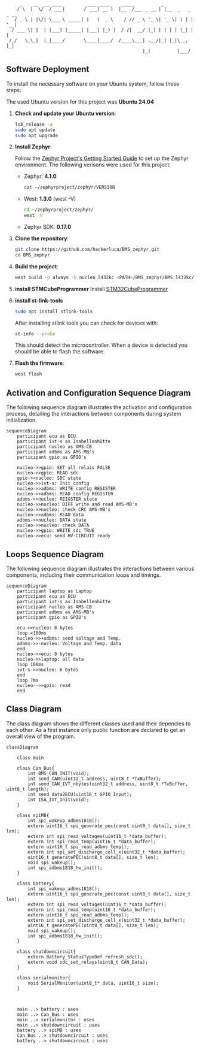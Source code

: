 ```ASCII
     _    __  __ ____         ____ ____    _____          _                
    / \  |  \/  / ___|       / ___| __ )  |__  /___ _ __ | |__  _   _ _ __ 
   / _ \ | |\/| \___ \ _____| |   |  _ \    / // _ \ '_ \| '_ \| | | | '__|
  / ___ \| |  | |___) |_____| |___| |_) |  / /|  __/ |_) | | | | |_| | |   
 /_/   \_\_|  |_|____/       \____|____/  /____\___| .__/|_| |_|\__, |_|   
                                                   |_|          |___/   
```

## Software Deployment
To install the necessary software on your Ubuntu system, follow these steps:

The used Ubuntu version for this project was **Ubuntu 24.04**
1. **Check and update your Ubuntu version**:
    ```sh
    lsb_release -a
    sudo apt update
    sudo apt upgrade
    ```

2. **Install Zephyr**:

    Follow the [Zephyr Project's Getting Started Guide](https://docs.zephyrproject.org/latest/getting_started/index.html) to set up the Zephyr environment.
    The following verisons were used for this project:
    - Zephyr: **4.1.0**
        ```sh
        cat ~/zephyrproject/zephyr/VERSION
        ```
    - West: **1.3.0** (west -V)
        ```sh
        cd ~/zephyrproject/zephyr/
        west -V
        ```
    - Zephyr SDK: **0.17.0**

3. **Clone the repository**:
    ```sh
    git clone https://github.com/hackerluca/BMS_zephyr.git
    cd BMS_zephyr
    ```
4. **Build the project**:
    ```sh
    west build -p always -b nucleo_l432kc <PATH>/BMS_zephyr/BMS_l432kc/
    ```

5. **install STMCubeProgrammer**
    Install [STM32CubeProgrammer](https://www.st.com/en/development-tools/stm32cubeprog.html)

6. **install st-link-tools**
    ```sh
    sudo apt install stlink-tools
    ```
    After installing stlink tools you can check for devices with:
    ```sh
    st-info --probe
    ```
    This should detect the microcontroller. When a device is detected you should be able to flash the software.

7. **Flash the firmware**:
    ```sh
    west flash
    ```

## Activation and Configuration Sequence Diagram
The following sequence diagram illustrates the activation and configuration process, detailing the interactions between components during system initialization.

```mermaid
sequenceDiagram
    participant ecu as ECU
    participant ivt-s as Isabellenhütte
    participant nucleo as AMS-CB
    participant adbms as AMS-MB's
    participant gpio as GPIO's

    nucleo->>gpio: SET all relais FALSE
    nucleo->>gpio: READ sdc
    gpio->>nucleo: SDC state
    nucleo->>ivt-s: Init config
    nucleo->>adbms: WRITE config REGISTER
    nucleo->>adbms: READ config REGISTER
    adbms->>nucleo: REIGSTER state
    nucleo->>nucleo: DIFF write and read AMS-MB's
    nucleo->>nucleo: check CRC AMS-MB's
    nucleo->>adbms: READ data
    adbms->>nucleo: DATA state
    nucleo->>nucleo: check DATA
    nucleo->>gpio: WRITE sdc TRUE
    nucleo->>ecu: send HV-CIRCUIT ready

```


## Loops Sequence Diagram
The following sequence diagram illustrates the interactions between various components, including their communication loops and timings.

```mermaid
sequenceDiagram
    participant laptop as Laptop
    participant ecu as ECU
    participant ivt-s as Isabellenhütte
    participant nucleo as AMS-CB
    participant adbms as AMS-MB's
    participant gpio as GPIO's

    ecu->>nucleo: 8 bytes
    loop <100ms
    nucleo->>+adbms: send Voltage and Temp.
    adbms->>-nucleo: Voltage and Temp. data
    end
    nucleo->>ecu: 8 bytes
    nucleo->>laptop: all data
    loop 100ms
    ivt-s->>nucleo: 6 bytes
    end
    loop ?ms
    nucleo-->>gpio: read
    end

```
## Class Diagram
The class diagram shows the different classes used and their depencies to each other. As a first instance only public function are declared to get an overall view of the program.

```mermaid
classDiagram

    class main

    class Can_Bus{
        int BMS_CAN_INIT(void);
        int send_CAN(uint32_t address, uint8_t *TxBuffer);
        int send_CAN_IVT_nbytes(uint32_t address, uint8_t *TxBuffer, uint8_t length);
        int send_data2ECU(uint16_t GPIO_Input);
        int ISA_IVT_Init(void);
    }

    class spiMB{
        int spi_wakeup_adbms1818();
        extern uint16_t spi_generate_pec(const uint8_t data[], size_t len);
        extern int spi_read_voltages(uint16_t *data_buffer);
        extern int spi_read_temp(uint16_t *data_buffer);
        extern uint16_t spi_read_adbms_temp();
        extern int spi_set_discharge_cell_x(uint32_t *data_buffer);
        uint16_t generatePEC(uint8_t data[], size_t len);
        void spi_wakeup();
        int spi_adbms1818_hw_init();
    }

    class battery{
        int spi_wakeup_adbms1818();
        extern uint16_t spi_generate_pec(const uint8_t data[], size_t len);
        extern int spi_read_voltages(uint16_t *data_buffer);
        extern int spi_read_temp(uint16_t *data_buffer);
        extern uint16_t spi_read_adbms_temp();
        extern int spi_set_discharge_cell_x(uint32_t *data_buffer);
        uint16_t generatePEC(uint8_t data[], size_t len);
        void spi_wakeup();
        int spi_adbms1818_hw_init();
    }

    class shutdowncircuit{
        extern Battery_StatusTypeDef refresh_sdc();
        extern void sdc_set_relays(uint8_t CAN_Data);
    }

    class serialmonitor{
        void SerialMonitor(uint8_t* data, uint16_t size);
    }



    main ..> battery : uses
    main ..> Can_Bus : uses
    main ..> serialmonitor : uses
    main ..> shutdowncircuit : uses
    battery ..> spiMB : uses
    Can_Bus ..> shutdowncircuit : uses
    battery ..> shutdowncircuit : uses

```


